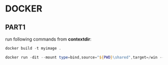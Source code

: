 # DOCKER
## PART1
run following commands from **contextdir**:
```powershell
docker build -t myimage .
```
```powershell
docker run -dit --mount type=bind,source="${PWD}\shared",target=/win --name apache-app myimage
```
